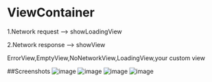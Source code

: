 ViewContainer
=============

1.Network request  --> showLoadingView

2.Network response --> showView


ErrorView,EmptyView,NoNetworkView,LoadingView,your custom view


##Screenshots
![image](https://raw.githubusercontent.com/BlueMor/ViewContainer/master/screenshots/11.png)
![image](https://raw.githubusercontent.com/BlueMor/ViewContainer/master/screenshots/22.png)
![image](https://raw.githubusercontent.com/BlueMor/ViewContainer/master/screenshots/33.png)
![image](https://raw.githubusercontent.com/BlueMor/ViewContainer/master/screenshots/44.png)
